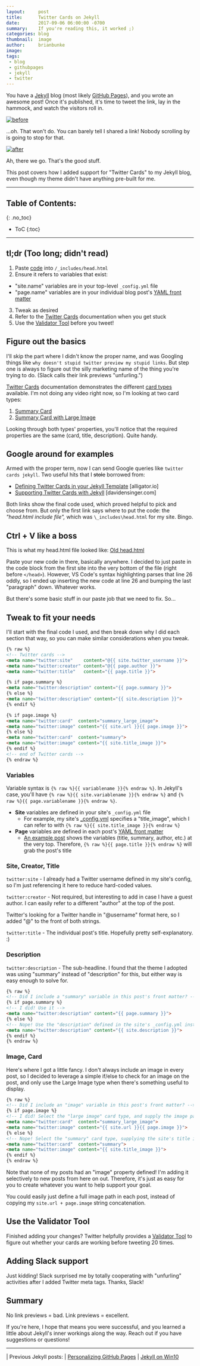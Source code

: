 ```yaml
---
layout:     post
title:      Twitter Cards on Jekyll
date:       2017-09-06 06:00:00 -0700
summary:    If you're reading this, it worked ;)
categories: blog
thumbnail:  image
author:     brianbunke
image:      
tags:
 - blog
 - githubpages
 - jekyll
 - twitter
---
```


You have a [Jekyll] blog (most likely [GitHub Pages]), and you wrote an awesome post! Once it's published, it's time to tweet the link, lay in the hammock, and watch the visitors roll in.

[![before](/images/twittercard-before.png)](/images/twittercard-before.png)

...oh. That won't do. You can barely tell I shared a link! Nobody scrolling by is going to stop for that.

[![after](/images/twittercard-after.png)](/images/twittercard-after.png)

Ah, there we go. That's the good stuff.

This post covers how I added support for "Twitter Cards" to my Jekyll blog, even though my theme didn't have anything pre-built for me.

---

## Table of Contents:
{: .no_toc}

- ToC
{:toc}

---

## tl;dr (Too long; didn't read)

1. Paste [code] into `/_includes/head.html`
2. Ensure it refers to variables that exist:
  - "site.name" variables are in your top-level `_config.yml` file
  - "page.name" variables are in your individual blog post's [YAML front matter]
3. Tweak as desired
4. Refer to the [Twitter Cards] documentation when you get stuck
5. Use the [Validator Tool] before you tweet!

## Figure out the basics

I'll skip the part where I didn't know the proper name, and was Googling things like `why doesn't stupid twitter preview my stupid links`. But step one is always to figure out the silly marketing name of the thing you're trying to do. (Slack calls their link previews "unfurling.")

[Twitter Cards] documentation demonstrates the different [card types] available. I'm not doing any video right now, so I'm looking at two card types:

1. [Summary Card]
2. [Summary Card with Large Image]

Looking through both types' properties, you'll notice that the required properties are the same (card, title, description). Quite handy.

## Google around for examples

Armed with the proper term, now I can send Google queries like `twitter cards jekyll`. Two useful hits that I ~~stole~~ borrowed from:

- [Defining Twitter Cards in your Jekyll Template] \[alligator.io]
- [Supporting Twitter Cards with Jekyll] \[davidensinger.com]

Both links show the final code used, which proved helpful to pick and choose from. But only the first link says where to put the code: the _"head.html include file",_ which was `\_includes\head.html` for my site. Bingo.

## Ctrl + V like a boss

This is what my head.html file looked like: [Old head.html]

Paste your new code in there, basically anywhere. I decided to just paste in the code block from the first site into the very bottom of the file (right before `</head>`). However, VS Code's syntax highlighting parses that line 26 oddly, so I ended up inserting the new code at line 26 and bumping the last "paragraph" down. Whatever works.

But there's some basic stuff in our paste job that we need to fix. So...

## Tweak to fit your needs

I'll start with the final code I used, and then break down why I did each section that way, so you can make similar considerations when you tweak.

```html
{% raw %}
<!-- Twitter cards -->
<meta name="twitter:site"    content="@{{ site.twitter_username }}">
<meta name="twitter:creator" content="@{{ page.author }}">
<meta name="twitter:title"   content="{{ page.title }}">

{% if page.summary %}
<meta name="twitter:description" content="{{ page.summary }}">
{% else %}
<meta name="twitter:description" content="{{ site.description }}">
{% endif %}

{% if page.image %}
<meta name="twitter:card"  content="summary_large_image">
<meta name="twitter:image" content="{{ site.url }}{{ page.image }}">
{% else %}
<meta name="twitter:card"  content="summary">
<meta name="twitter:image" content="{{ site.title_image }}">
{% endif %}
<!-- end of Twitter cards -->
{% endraw %}
```

### Variables

Variable syntax is `{% raw %}{{ variablename }}{% endraw %}`. In Jekyll's case, you'll have `{% raw %}{{ site.variablename }}{% endraw %}` and `{% raw %}{{ page.variablename }}{% endraw %}`.

- **Site** variables are defined in your site's `_config.yml` file
  - For example, my site's [_config.yml] specifies a "title\_image", which I can refer to with `{% raw %}{{ site.title_image }}{% endraw %}`
- **Page** variables are defined in each post's [YAML front matter]
  - [An example post] shows the variables (title, summary, author, etc.) at the very top. Therefore, `{% raw %}{{ page.title }}{% endraw %}` will grab the post's title

### Site, Creator, Title

`twitter:site` - I already had a Twitter username defined in my site's config, so I'm just referencing it here to reduce hard-coded values.

`twitter:creator` - Not required, but interesting to add in case I have a guest author. I can easily refer to a different "author" at the top of the post.

Twitter's looking for a Twitter handle in "@username" format here, so I added "@" to the front of both strings.

`twitter:title` - The individual post's title. Hopefully pretty self-explanatory. :)

### Description

`twitter:description` - The sub-headline. I found that the theme I adopted was using "summary" instead of "description" for this, but either way is easy enough to solve for.

```html
{% raw %}
<!-- Did I include a "summary" variable in this post's front matter? -->
{% if page.summary %}
<!-- I did! Use it -->
<meta name="twitter:description" content="{{ page.summary }}">
{% else %}
<!-- Nope! Use the "description" defined in the site's _config.yml instead -->
<meta name="twitter:description" content="{{ site.description }}">
{% endif %}
{% endraw %}
```

### Image, Card

Here's where I got a little fancy. I don't always include an image in every post, so I decided to leverage a simple if/else to check for an image on the post, and only use the Large Image type when there's something useful to display.

```html
{% raw %}
<!-- Did I include an "image" variable in this post's front matter? -->
{% if page.image %}
<!-- I did! Select the "large image" card type, and supply the image path -->
<meta name="twitter:card"  content="summary_large_image">
<meta name="twitter:image" content="{{ site.url }}{{ page.image }}">
{% else %}
<!-- Nope! Select the "summary" card type, supplying the site's title image -->
<meta name="twitter:card"  content="summary">
<meta name="twitter:image" content="{{ site.title_image }}">
{% endif %}
{% endraw %}
```

Note that none of my posts had an "image" property defined! I'm adding it selectively to new posts from here on out. Therefore, it's just as easy for you to create whatever you want to help support your goal.

You could easily just define a full image path in each post, instead of copying my `site.url + page.image` string concatenation.

## Use the Validator Tool

Finished adding your changes? Twitter helpfully provides a [Validator Tool] to figure out whether your cards are working before tweeting 20 times.

## Adding Slack support

Just kidding! Slack surprised me by totally cooperating with "unfurling" activities after I added Twitter meta tags. Thanks, Slack!

## Summary

No link previews = bad. Link previews = excellent.

If you're here, I hope that means you were successful, and you learned a little about Jekyll's inner workings along the way. Reach out if you have suggestions or questions!

---

| Previous Jekyll posts:
| [Personalizing GitHub Pages]
| [Jekyll on Win10]



[Jekyll]: https://jekyllrb.com
[GitHub Pages]: https://pages.github.com

[code]: /blog/2017/09/06/twitter-cards-on-jekyll/#tweak-to-fit-your-needs

[Twitter Cards]: https://dev.twitter.com/cards/overview
[card types]: https://dev.twitter.com/cards/types
[Summary Card]: https://dev.twitter.com/cards/types/summary
[Summary Card with Large Image]: https://dev.twitter.com/cards/types/summary-large-image

[Defining Twitter Cards in your Jekyll Template]: https://alligator.io/jekyll/twitter-cards/
[Supporting Twitter Cards with Jekyll]: http://davidensinger.com/2013/04/supporting-twitter-cards-with-jekyll/

[Old head.html]: https://github.com/brianbunke/brianbunke.github.io/blob/0f67b89109f6035744f786e6e7b1c049902ff276/_includes/head.html

[_config.yml]: https://github.com/brianbunke/brianbunke.github.io/blob/7e2bfdf8a0ff9f15f2680f7fe3d5966ad213cdc5/_config.yml#L12
[YAML front matter]: https://jekyllrb.com/docs/frontmatter/
[An example post]: https://raw.githubusercontent.com/brianbunke/brianbunke.github.io/7f3261932826652d0111c1a6b7708daf44aba86d/_posts/2017-09-05-vmworld-2017-wrapup.md

[Validator Tool]: https://cards-dev.twitter.com/validator

[Personalizing GitHub Pages]: http://www.brianbunke.com/blog/2016/12/08/personalizing-github-pages/
[Jekyll on Win10]: http://www.brianbunke.com/blog/2017/05/24/jekyll-win10/
